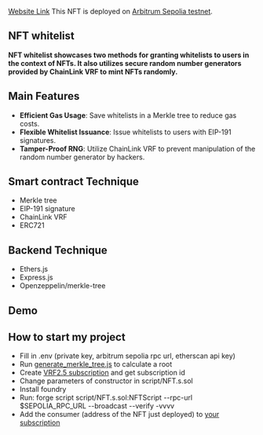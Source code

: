 [Website Link]()
This NFT is deployed on [Arbitrum Sepolia testnet](https://sepolia.arbiscan.io/address/0xb0F7A2bF92fC59D20890C01Bc2FCfAe7FD02BeD6).

## NFT whitelist

**NFT whitelist showcases two methods for granting whitelists to users in the context of NFTs. It also utilizes secure random number generators provided by ChainLink VRF to mint NFTs randomly.**

## Main Features

- **Efficient Gas Usage**: Save whitelists in a Merkle tree to reduce gas costs.
- **Flexible Whitelist Issuance**: Issue whitelists to users with EIP-191 signatures.
- **Tamper-Proof RNG**: Utilize ChainLink VRF to prevent manipulation of the random number generator by hackers.

## Smart contract Technique
- Merkle tree
- EIP-191 signature
- ChainLink VRF
- ERC721

## Backend Technique
- Ethers.js
- Express.js
- Openzeppelin/merkle-tree

## Demo
## How to start my project
- Fill in .env (private key, arbitrum sepolia rpc url, etherscan api key)
- Run [generate_merkle_tree.js]() to calculate a root
- Create [VRF2.5 subscription](https://vrf.chain.link/arbitrum-sepolia/) and get subscription id
- Change parameters of constructor in script/NFT.s.sol
- Install foundry
- Run: forge script script/NFT.s.sol:NFTScript --rpc-url $SEPOLIA_RPC_URL --broadcast --verify -vvvv
- Add the consumer (address of the NFT just deployed) to [your subscription](https://vrf.chain.link/arbitrum-sepolia/)
